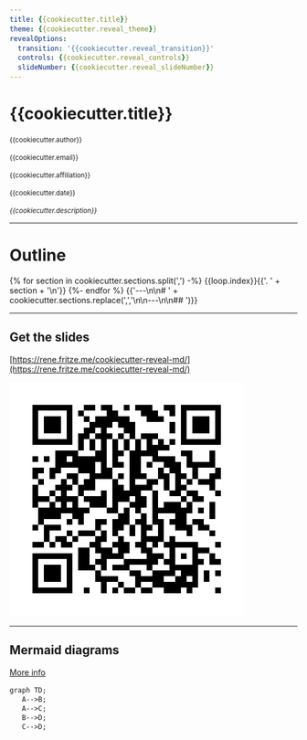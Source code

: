 ```yaml
---
title: {{cookiecutter.title}}
theme: {{cookiecutter.reveal_theme}}
revealOptions:
  transition: '{{cookiecutter.reveal_transition}}'
  controls: {{cookiecutter.reveal_controls}}
  slideNumber: {{cookiecutter.reveal_slideNumber}}
---
```


# {{cookiecutter.title}}

<small>{{cookiecutter.author}}</small>

<small>{{cookiecutter.email}}</small>

<small>{{cookiecutter.affiliation}}</small>

<small>{{cookiecutter.date}}</small>

<small>*{{cookiecutter.description}}*</small>

---

# Outline

{% for section in cookiecutter.sections.split(',') -%}
{{loop.index}}{{'. ' + section + '\n'}}
{%- endfor %}
{{'---\n\n# ' + cookiecutter.sections.replace(',','\n\n---\n\n## ')}}

---

<div class="container">

<div>

## Get the slides

[https://rene.fritze.me/cookiecutter-reveal-md/](https://rene.fritze.me/cookiecutter-reveal-md/)

</div>

<div>
<img src="qr_self.png" />
</div>
</div>

---

## Mermaid diagrams

[More info](https://mermaid-js.github.io/mermaid/)

```mermaid
graph TD;
   A-->B;
   A-->C;
   B-->D;
   C-->D;
```
